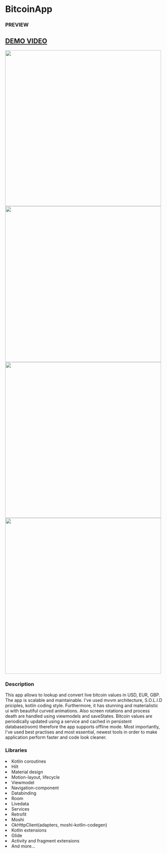 # BitcoinApp
<h3>PREVIEW</h3>
<p><a href="http://danielktx.com/images/bitcoin_app/bitcoin_video.mp4" type="video/mp4"><h2>DEMO VIDEO</h2></a></p>
<p float="left">
   <img height="500" src="http://danielktx.com/images/bitcoin_app/bitcoin_2.jpg" />
  <img height="500" src="http://danielktx.com/images/bitcoin_app/bitcoin_1.jpg" />
    <img height="500" src="http://danielktx.com/images/bitcoin_app/bitcoin_3.jpg" />
    <img height="500" src="http://danielktx.com/images/bitcoin_app/bitcoin_4.jpg" />
  </p>

<h3>Description</h3>
<p>This app allows to lookup and convert live bitcoin values in USD, EUR, GBP. The app is scalable and maintainable. I've used mvvm architecture, S.O.L.I.D priciples, kotlin coding style. Furthermore, it has stunning and materialistic ui with beautiful curved animations. Also screen rotations and process death are handled using viewmodels and saveStates. Bitcoin values are periodically updated using a service and cached in persistent database(room) therefore the app supports offline mode. Most importantly, I've used best practises and most essential, newest tools in order to make application perform faster and code look cleaner. </p>
<h3> Libraries </h3>
<p>
  <li>Kotlin coroutines</li> 
  <li>Hilt</li>
  <li>Material design</li>
  <li>Motion-layout, lifecycle</li>
  <li>Viewmodel</li>
  <li>Navigation-component</li> 
  <li>Databinding</li> 
  <li>Room</li> 
  <li>Livedata</li> 
  <li>Services</li> 
  <li>Retrofit</li>
  <li>Moshi</li>
  <li>OkHttpClient(adapters, moshi-kotlin-codegen)</li> 
  <li>Kotlin extensions</li> 
  <li>Glide</li>
  <li>Activity and fragment extensions</li> 
  <li>And more...</li>
</p>
